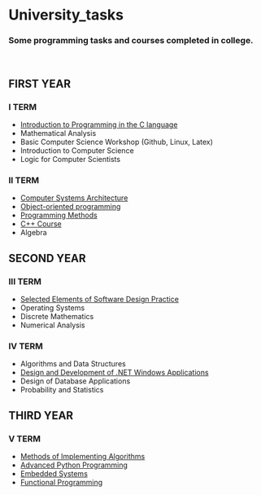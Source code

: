 # University_tasks
### Some programming tasks and courses completed in college.
<br>

## FIRST YEAR
### I TERM
- [Introduction to Programming in the C language](https://github.com/julgitt/University_tasks/tree/master/wstep_do_c)
- Mathematical Analysis
- Basic Computer Science Workshop (Github, Linux, Latex)
- Introduction to Computer Science
- Logic for Computer Scientists

### II TERM
- [Computer Systems Architecture](https://github.com/julgitt/University_tasks/tree/master/ask_assembly)
- [Object-oriented programming](https://github.com/julgitt/University_tasks/tree/master/programowanie_obiektowe)
- [Programming Methods](https://github.com/julgitt/University_tasks/tree/master/metody_programowania)
- [C++ Course](https://github.com/julgitt/University_tasks/tree/master/c%2B%2B)
- Algebra

## SECOND YEAR
### III TERM
- [Selected Elements of Software Design Practice](https://github.com/julgitt/University_tasks/tree/master/weppo)
- Operating Systems
- Discrete Mathematics
- Numerical Analysis

### IV TERM
- Algorithms and Data Structures
- [Design and Development of .NET Windows Applications](https://github.com/julgitt/University_tasks/tree/master/.net)
- Design of Database Applications
- Probability and Statistics

## THIRD YEAR
### V TERM
- [Methods of Implementing Algorithms](https://github.com/julgitt/University_tasks/tree/master/MIA)
- [Advanced Python Programming](https://github.com/julgitt/University_tasks/tree/master/Python)
- [Embedded Systems](https://github.com/julgitt/University_tasks/tree/master/Wbudowane)
- [Functional Programming](https://github.com/julgitt/University_tasks/tree/master/Funkcyjne)
  
